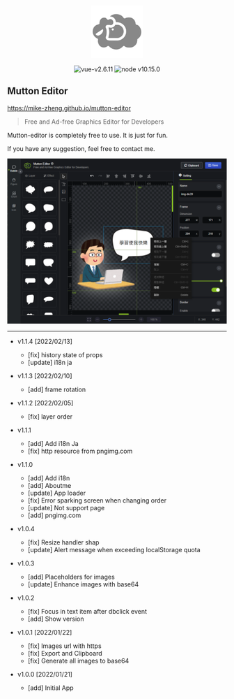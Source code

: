 <p align="center">
<a href="https://mike-zheng.github.io/mutton-editor" target="_blank" rel="noopener noreferrer">
<p align="center"><img width="120" src="docs/img/icons/android-chrome-192x192.png" alt="mutton-editor"></p>
</a>
</p>


<p align="center">
  <img src="https://img.shields.io/badge/vue-v2.6.11-green" alt="vue-v2.6.11">
   <img src="https://img.shields.io/badge/node-v10.15.0-red" alt="node v10.15.0">
</p>




## Mutton Editor

https://mike-zheng.github.io/mutton-editor

> Free and Ad-free Graphics Editor for Developers


Mutton-editor is completely free to use. It is just for fun.

If you have any suggestion, feel free to contact me.




![app screen](app.png)


-------------

- v1.1.4 [2022/02/13]
  * [fix] history state of props
  * [update] i18n ja

- v1.1.3 [2022/02/10]
  * [add] frame rotation


- v1.1.2 [2022/02/05]
  * [fix] layer order


- v1.1.1
  * [add] Add i18n Ja
  * [fix] http resource from pngimg.com


- v1.1.0
  * [add] Add i18n
  * [add] Aboutme
  * [update] App loader
  * [fix] Error sparking screen when changing order
  * [update] Not support page
  * [add] pngimg.com



- v1.0.4
  * [fix] Resize handler shap
  * [update] Alert message when exceeding localStorage quota

- v1.0.3
  * [add] Placeholders for images
  * [update] Enhance images with base64

- v1.0.2
  * [fix] Focus in text item after dbclick event
  * [add] Show version

- v1.0.1 [2022/01/22]
  * [fix] Images url with https 
  * [fix] Export and Clipboard
  * [fix] Generate all images to base64


- v1.0.0 [2022/01/21]
  * [add] Initial App  